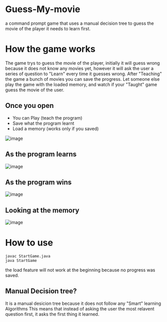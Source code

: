 # Guess-My-movie
a command prompt game that uses a manual decision tree to guess the movie of the player it needs to learn first.  

# How the game works
The game trys to guess the movie of the player,
initially it will guess wrong because it does not know any movies yet, however it will ask the user a series of question to "Learn" every time it guesses wrong.
After "Teaching" the game a bunch of movies you can save the progress.
Let someone else play the game with the loaded memory, and watch if your "Taught" game guess the movie of the user.

## Once you open
* You can Play (teach the program)
* Save what the program learnt
* Load a memory (works only if you saved)

![image](https://user-images.githubusercontent.com/57009004/137764680-690ac347-cc20-4e46-83c6-c77429726122.png)

## As the program learns
![image](https://user-images.githubusercontent.com/57009004/137765898-d8df387f-9e50-4bf3-a299-518bbea95005.png)

## As the program wins
![image](https://user-images.githubusercontent.com/57009004/137765700-15b562c4-a2b3-438f-9a9e-8fd8fde8b8d9.png)

## Looking at the memory
![image](https://user-images.githubusercontent.com/57009004/137767925-6ae023c5-2a66-4550-a112-81c059bbd707.png)

# How to use
```
javac StartGame.java
java StartGame
```
the load feature will not work at the beginning because no progress was saved.

## Manual Decision tree?
It is a manual desicion tree because it does not follow any "Smart" learning Algorithms
This means that instead of asking the user the most relavent question first, it asks the first thing it learned.

